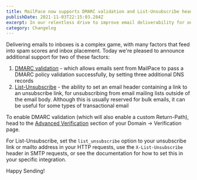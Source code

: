 ```yaml
---
title: MailPace now supports DMARC validation and List-Unsubscribe headers
publishDate: 2021-11-03T22:15:03.284Z
excerpt: In our relentless drive to improve email deliverability for our users, we've added support for DMARC and List-Unsubscribe headers
category: Changelog
---
```


Delivering emails to inboxes is a complex game, with many factors that feed into spam scores and inbox placement. Today we're pleased to announce additional support for two of these factors:

1. [DMARC validation](https://en.wikipedia.org/wiki/DMARC) - which allows emails sent from MailPace to pass a DMARC policy validation successfully, by setting three additional DNS records
2. [List-Unsubscribe](https://www.ietf.org/rfc/rfc2369.txt) - the ability to set an email header containing a link to an unsubscribe link, for unsubscribing from email mailing lists outside of the email body. Although this is usually reserved for bulk emails, it can be useful for some types of transactional email

To enable DMARC validation (which will also enable a custom Return-Path), head to the [Advanced Verification](https://docs.mailpace.com/guide/verification/#advanced-verification) section of your Domain -> Verification page.

For List-Unsubscribe, set the `list_unsubscribe` option to your unsubscribe link or mailto address in your HTTP requests, use the `X-List-Unsubscribe` header in SMTP requests, or see the documentation for how to set this in your specific integration.

Happy Sending!
